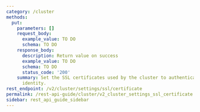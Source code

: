 ```yaml
---
category: /cluster
methods:
  put:
    parameters: []
    request_body:
      example_value: TO DO
      schema: TO DO
    response_body:
      description: Return value on success
      example_value: TO DO
      schema: TO DO
      status_code: '200'
    summary: Set the SSL certificates used by the cluster to authenticate its own
      identity.
rest_endpoint: /v2/cluster/settings/ssl/certificate
permalink: /rest-api-guide/cluster/v2_cluster_settings_ssl_certificate.html
sidebar: rest_api_guide_sidebar
---
```

